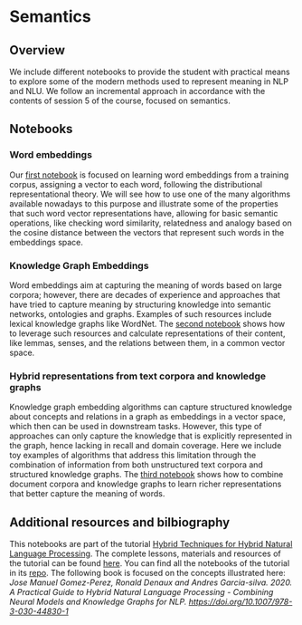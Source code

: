 # Semantics

## Overview
We include different notebooks to provide the student with practical means to explore some of the modern methods used to represent meaning in NLP and NLU. We follow an incremental approach in accordance with the contents of session 5 of the course, focused on semantics.

## Notebooks

### Word embeddings
Our [first notebook](https://github.com/hybridnlp/tutorial/blob/master/01_capturing_word_embeddings.ipynb) is focused on learning word embeddings from a training corpus, assigning a vector to each word, following the distributional representational theory. We will see how to use one of the many algorithms available nowadays to this purpose and illustrate some of the properties that such word vector representations have, allowing for basic semantic operations, like checking word similarity, relatedness and analogy based on the cosine distance between the vectors that represent such words in the embeddings space.

### Knowledge Graph Embeddings
Word embeddings aim at capturing the meaning of words based on large corpora; however, there are decades of experience and approaches that have tried to capture meaning by structuring knowledge into semantic networks, ontologies and graphs. Examples of such resources include lexical knowledge graphs like WordNet. The [second notebook](https://github.com/hybridnlp/tutorial/blob/master/02_knowledge_graph_embeddings.ipynb) shows how to leverage such resources and calculate representations of their content, like lemmas, senses, and the relations between them, in a common vector space.

### Hybrid representations from text corpora and knowledge graphs
Knowledge graph embedding algorithms can capture structured knowledge about concepts and relations in a graph as embeddings in a vector space, which then can be used in downstream tasks. However, this type of approaches can only capture the knowledge that is explicitly represented in the graph, hence lacking in recall and domain coverage. Here we include toy examples of algorithms that address this limitation through the combination of information from both unstructured text corpora and structured knowledge graphs. The [third notebook](https://github.com/hybridnlp/tutorial/blob/master/03_vecsigrafo.ipynb) shows how to combine document corpora and knowledge graphs to learn richer representations that better capture the meaning of words.

## Additional resources and bilbiography
This notebooks are part of the tutorial [Hybrid Techniques for Hybrid Natural Language Processing](http://hybridnlp.expertsystemlab.com/tutorial/). The complete lessons, materials and resources of the tutorial can be found [here](http://hybridnlp.expertsystemlab.com/tutorial/index.php/sample-page/). You can find all the notebooks of the tutorial in its [repo](https://github.com/hybridnlp/tutorial). The following book is focused on the concepts illustrated here: _Jose Manuel Gomez-Perez, Ronald Denaux and Andres Garcia-silva. 2020. A Practical Guide to Hybrid Natural Language Processing - Combining Neural Models and Knowledge Graphs for NLP. https://doi.org/10.1007/978-3-030-44830-1_

